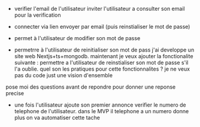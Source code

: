 - verifier l'email de l'utilisateur
inviter l'utilisateur a consulter son email pour la verification

- connecter via lien envoyer par email (puis reinstialiser le mot de passe)


- permet à l'utilisateur de modifier son mot de passe
- permetrre à l'utilisateur de reinitialiser son mot de pass
j'ai developpe un site web Nextjs+ts+mongodb. maintenant je veux ajouter la fonctionalite suivante : 
permettre a l'utilisateur de reinstialiser son mot de passe s'il l'a oublie.
quel son les pratiques pour cette fonctionnalites ? je ne veux pas du code just une vision d'ensemble

pose moi des questions avant de repondre pour donner une reponse precise

- une fois l'utilisateur ajoute son premier annonce verifier le numero de telephone de l'utilisateur. dans le MVP il telephone a un numero donne plus on va automatiser cette tache




